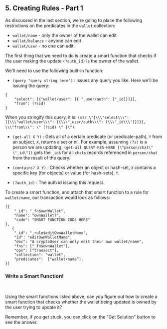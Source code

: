 ## 5. Creating Rules - Part 1

As discussed in the last section, we're going to place the following restrictions on the predicates in the `wallet` collection:

- `wallet/name` - only the owner of the wallet can edit
- `wallet/balance` - anyone can edit
- `wallet/user` - no one can edit. 

The first thing that we need to do is create a smart function that checks if the user making the update `(?auth_id)` is the owner of the wallet. 

We'll need to use the following built-in function:
- `(query "query string here")` : issues any query you like. Here we'll be issuing the query: 

```
{
    "select": [{"wallet/user": [{ "_user/auth": ["_id]}]}],
    "from": (?sid)
}
```

When you stringify this query, it is: `(str \"{\\\"select\\\": [{\\\"wallet/user\\\": [{\\\"_user/auth\\\": [\\\"_id\\\"]}]}], \\\"from\\\": \" (?sid) \" }\")`. 


- `(get-all X Y)` : Gets all of a certain predicate (or predicate-path), `Y` from an subject, `X`, returns a set or nil. For example, assuming `(?s)` is a person we are updating. `(get-all QUERY-RES-HERE [\"person/chat\" \"_id\"])` gets the `_id`s for all `chats` records referenced in `person/chat` from the result of the query.

- `(contains? X Y)` : Checks whether an object or hash-set, `X` contains a specific key (for objects) or value (for hash-sets), `Y`. 

- `(?auth_id)` : The auth id issuing this request.


To create a smart function, and attach that smart function to a rule for `wallet/name`, our transaction would look as follows:

```
[{
    "_id": "_fn$ownWallet",
    "name": "ownWallet?",
    "code": "SMART FUNCTION CODE HERE"
},
   {
    "_id": "_rule$editOwnWalletName",
    "id": "editOwnWalletName",
    "doc": "A cryptoUser can only edit their own wallet/name",
    "fns": ["_fn$ownWallet"],
    "ops": ["transact"],
    "collection": "wallet",
    "predicates":  ["wallet/name”],
}]
```

<div class="challenge">
<h3>Write a Smart Function!</h3>
<br/>
<p>Using the smart functions listed above, can you figure out how to create a smart function that checks whether the wallet being updated is owned by the user trying to update it?</p>
<p>Remember, if you get stuck, you can click on the "Get Solution" button to see the answer.</p>
</div>
<br/>
<br/>
